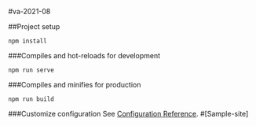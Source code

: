 #va-2021-08

##Project setup
```
npm install
```

###Compiles and hot-reloads for development
```
npm run serve
```

###Compiles and minifies for production
```
npm run build
```

###Customize configuration
See [Configuration Reference](https://cli.vuejs.org/config/).
#[S a m p l e - s i t e] 
 
 
